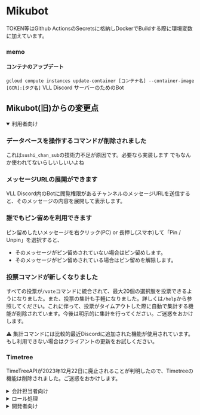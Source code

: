 # Mikubot

TOKEN等はGithub ActionsのSecretsに格納しDockerでBuildする際に環境変数に加えています。

### memo

#### コンテナのアップデート

`gcloud compute instances update-container [コンテナ名] --container-image [GCR]:[タグ名]`
VLL Discord サーバーのためのBot

## Mikubot(旧)からの変更点

<details open>
<summary>利用者向け</summary>

### データベースを操作するコマンドが削除されました

これは`sushi_chan_sub`の技術力不足が原因です。必要なら実装します
でもなんか使われてないらしいしいいよね

### メッセージURLの展開ができます

VLL Discord内のBotに閲覧権限があるチャンネルのメッセージURLを送信すると、そのメッセージの内容を展開して表示します。

### 誰でもピン留めを利用できます

ピン留めしたいメッセージを右クリック(PC) or 長押し(スマホ)して「Pin / Unpin」を選択すると、

- そのメッセージがピン留めされていない場合はピン留めします。
- そのメッセージがピン留めされている場合はピン留めを解除します。

### 投票コマンドが新しくなりました

すべての投票が`/vote`コマンドに統合されて、最大20個の選択肢を投票できるようになりました。また、投票の集計も手軽になりました。詳しくは`/help`から参照してください。これに伴って、投票がタイムアウトした際に自動で集計する機能が削除されています。今後は明示的に集計を行ってください。ご迷惑をおかけします。

⚠️ 集計コマンドには比較的最近Discordに追加された機能が使用されています。もし利用できない場合はクライアントの更新をお試しください。

### Timetree

TimeTreeAPIが2023年12月22日に廃止されることが判明したので、Timetreeの機能は削除されました。ご迷惑をおかけします。

</details>

<details>
<summary>会計担当者向け</summary>

### **部費未納ロールの処理が一部廃止されました**

詳しくは[こちら](#ロール関係の処理が一部変更されました)をご覧ください。
</details>

<details>
<summary>ロール処理</summary>

### ロール関係の処理が一部変更されました

WIP

</details>

<details>
<summary>開発者向け</summary>

### `poetry`と`pre-commit`を使用するようになりました

pipではなくpoetryを使用するようになりました。また、pre-commitを使用して
デプロイ用`requirements.txt`の自動生成を行うようになりました。

### 依存ライブラリを更新しました

`discord.py v1.7.3`及び`dislash.py`は今後利用できなくなる可能性があるため、`discord.py v2`ベースですべて書き直しました。

### ファイル分割

単一ファイルにすべての処理が書かれていたものを[Cog and Extension](https://discordpy.readthedocs.io/ja/latest/ext/commands/extensions.html)ベースのファイル分割に変更しました。

起動時にファイル探索をし、**app/\*\*/cog.py** というファイル名のExtensionが自動で読み込まれます。

### スニペット

VSCode向けの新規Cog作成スニペットを追加してあります。

### CI

- `pre-commit`を使用して、基本的なコードチェックと`requirements.txt`の自動生成を行っています。
- Dockerイメージのビルドまでを事前にテストしています。(起動確認はしていません)
- typoチェッカーも回しています。

### ビルド

現在は`sushi_chan_sub`が開発用に使っている`PaaS`向けのDockerfileになっています。
あとからGCP向けに書き直します。

### 謎のライブラリ(experimental)

`components/ui`以下に実験的な謎のUIライブラリがあります。
ボタンなどを含むコンポーネントを宣言的に書けてReactのような状態更新もできます。

型にも配慮されていて、静的型チェックはもちろんのこと、一部は実行時にAPIリクエストの手前で型チェックをしています。IDEの補完も効きやすいように作っています。

今後少しずつ独自ライブラリとして切り出して最終的にはどこかに公開したいな

```py
class TestView(View):
    def __init__(self) -> None:
        self.count = State(0, self)
        super().__init__()

    def export(self) -> ViewObject:
        async def increment(interaction: discord.Interaction) -> None:
            await interaction.response.defer()
            self.count.set_state(lambda x: x + 1)

        async def decrement(interaction: discord.Interaction) -> None:
            await interaction.response.defer()
            self.count.set_state(lambda x: x - 1)

        async def reset(interaction: discord.Interaction) -> None:
            await interaction.response.defer()
            self.count.set_state(0)

        e = discord.Embed(
            title="Count",
            description=f"Count: {self.count.get_state()}",
        )

        return ViewObject(
            embeds=[e],
            children=[
                Button("+1", style={"color": "green"}, on_click=increment),
                Button("-1", style={"color": "red"}, on_click=decrement),
                Button(
                    "Reset",
                    style={
                        "color": "blurple",
                        "emoji": "🔄",
                        "disabled": self.count.get_state() == 0,
                    },
                    on_click=reset,
                ),
            ],
        )
```

</details>
